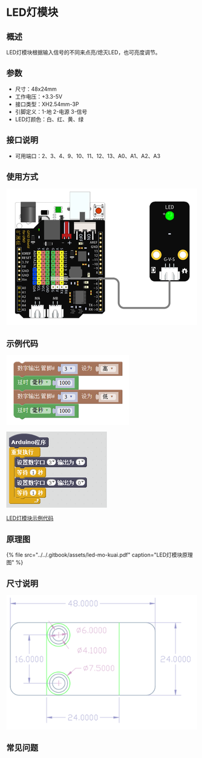 # LED灯模块

## 概述

LED灯模块根据输入信号的不同来点亮/熄灭LED，也可亮度调节。

## 参数

* 尺寸：48x24mm
* 工作电压：+3.3-5V
* 接口类型：XH2.54mm-3P
* 引脚定义：1-地 2-电源 3-信号
* LED灯颜色：白、红、黄、绿

## 接口说明

* 可用端口：2、3、4、9、10、11、12、13、A0、A1、A2、A3

## 使用方式

![](../../.gitbook/assets/arduino-02.png)

## 示例代码

![](../../.gitbook/assets/arduino-68.png)

![](../../.gitbook/assets/arduino-47.png)

[LED灯模块示例代码](http://www.haohaodada.com/show.php?id=955480)

## 原理图

{% file src="../../.gitbook/assets/led-mo-kuai.pdf" caption="LED灯模块原理图" %}

## 尺寸说明

![](../../.gitbook/assets/arduino-01.png)

## 常见问题

